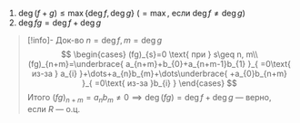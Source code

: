 1. $\deg(f+g)\leq \max \{ \deg f, \deg g \}$ ($=\max$, если $\deg f\ne \deg g$)
2. $\deg fg = \deg f + \deg g$
> [!info]- Док-во
$n=\deg f, m=\deg g$
> $$
> \begin{cases}
> (fg)_{s}=0 \text{ при } s\geq n, m\\
> (fg)_{n+m}=\underbrace{ a_{n+m}+b_{0}+a_{n+m-1}b_{1} }_{ =0\text{ из-за } a_{i} }+\dots+a_{n}b_{m}+\dots\underbrace{ +a_{0}b_{n+m} }_{ =0\text{ из-за }b_{i} }
> \end{cases}
> $$
> Итого $(fg)_{n+m}=a_{n}b_{m}\ne 0 \implies \deg(fg)=\deg f+ \deg g$ — верно, если $R$ — о.ц.

